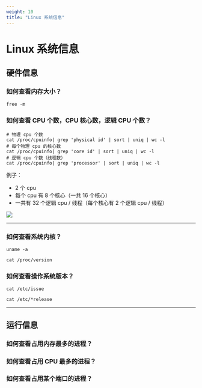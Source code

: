 ```yaml
---
weight: 10
title: "Linux 系统信息"
---
```


# Linux 系统信息

## 硬件信息

### 如何查看内存大小？

```shell
free -m
```

### 如何查看 CPU 个数，CPU 核心数，逻辑 CPU 个数？

```shell
# 物理 cpu 个数
cat /proc/cpuinfo| grep 'physical id' | sort | uniq | wc -l
# 每个物理 cpu 的核心数
cat /proc/cpuinfo| grep 'core id' | sort | uniq | wc -l
# 逻辑 cpu 个数（线程数）
cat /proc/cpuinfo| grep 'processor' | sort | uniq | wc -l
```

例子：

- 2 个 cpu
- 每个 cpu 有 8 个核心（一共 16 个核心）
- 一共有 32 个逻辑 cpu / 线程（每个核心有 2 个逻辑 cpu / 线程）

![](https://cdn.jsdelivr.net/gh/ikingye/imagehost/picgo/20200622170954.png)

---

### 如何查看系统内核？

```shell
uname -a

cat /proc/version
```

### 如何查看操作系统版本？

```shell
cat /etc/issue

cat /etc/*release
```

---

## 运行信息

### 如何查看占用内存最多的进程？

### 如何查看占用 CPU 最多的进程？

### 如何查看占用某个端口的进程？
